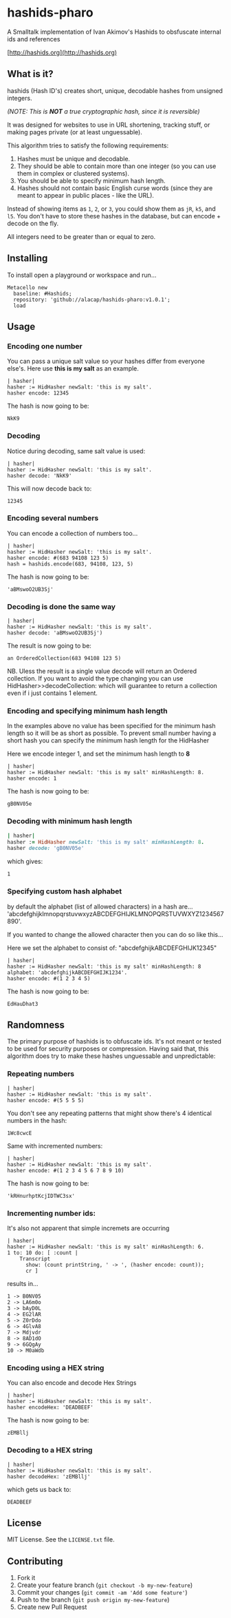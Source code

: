 # hashids-pharo
A Smalltalk implementation of Ivan Akimov's Hashids to obsfuscate internal ids and references 

[http://hashids.org](http://hashids.org)

## What is it?

hashids (Hash ID's) creates short, unique, decodable hashes from unsigned integers.

_(NOTE: This is **NOT** a true cryptographic hash, since it is reversible)_

It was designed for websites to use in URL shortening, tracking stuff, or
making pages private (or at least unguessable).

This algorithm tries to satisfy the following requirements:

1. Hashes must be unique and decodable.
2. They should be able to contain more than one integer (so you can use them in complex or clustered systems).
3. You should be able to specify minimum hash length.
4. Hashes should not contain basic English curse words (since they are meant to appear in public places - like the URL).

Instead of showing items as `1`, `2`, or `3`, you could show them as `jR`, `k5`, and `l5`.
You don't have to store these hashes in the database, but can encode + decode on the fly.

All integers need to be greater than or equal to zero.

## Installing
To install open a playground or workspace and run...

```smalltalk
Metacello new
  baseline: #Hashids;
  repository: 'github://alacap/hashids-pharo:v1.0.1';
  load
```

## Usage

### Encoding one number

You can pass a unique salt value so your hashes differ from everyone else's.
Here use **this is my salt** as an example.

```smalltalk
| hasher|
hasher := HidHasher newSalt: 'this is my salt'.
hasher encode: 12345 
```

The hash is now going to be:

    NkK9

### Decoding

Notice during decoding, same salt value is used:

```smalltalk
| hasher|
hasher := HidHasher newSalt: 'this is my salt'.
hasher decode: 'NkK9'
```

This will now decode back to:

    12345



### Encoding several numbers
You can encode a collection  of numbers too...

```smalltalk
| hasher|
hasher := HidHasher newSalt: 'this is my salt'.
hasher encode: #(683 94108 123 5)
hash = hashids.encode(683, 94108, 123, 5)
```

The hash is now going to be:

    'aBMswoO2UB3Sj'

### Decoding is done the same way

```smalltalk
| hasher|
hasher := HidHasher newSalt: 'this is my salt'.
hasher decode: 'aBMswoO2UB3Sj')
```

The result is now going to be:

    an OrderedCollection(683 94108 123 5)

NB. Uless the result is a single value decode will return an Ordered collection. 
If you want to avoid the type changing you can use HidHasher>>decodeCollection: 
which will guarantee to return a collection even if i just contains 1 element.

### Encoding and specifying minimum hash length
In the examples above no value has been specified for the minimum hash length so it 
will be as short as possible.  To prevent small number having a short hash you can 
specify the minimum hash length for the HidHasher

Here we encode integer 1, and set the minimum hash length to **8**

```smalltalk
| hasher|
hasher := HidHasher newSalt: 'this is my salt' minHashLength: 8.
hasher encode: 1 
```

The hash is now going to be:

    gB0NV05e

### Decoding with minimum hash length

```ruby
| hasher|
hasher := HidHasher newSalt: 'this is my salt' minHashLength: 8.
hasher decode: 'gB0NV05e' 
```

which gives:

    1 

### Specifying custom hash alphabet

by default the alphabet (list of allowed characters) in a hash are...
'abcdefghijklmnopqrstuvwxyzABCDEFGHIJKLMNOPQRSTUVWXYZ1234567890'.

If you wanted to change the allowed character then you can do so like this...

Here we set the alphabet to consist of: "abcdefghijkABCDEFGHIJK12345"

```smalltalk
| hasher|
hasher := HidHasher newSalt: 'this is my salt' minHashLength: 8 alphabet: 'abcdefghijkABCDEFGHIJK1234'.
hasher encode: #(1 2 3 4 5) 
```

The hash is now going to be:

    EdHauDhat3

## Randomness

The primary purpose of hashids is to obfuscate ids. It's not meant or tested to be used for security purposes or compression.
Having said that, this algorithm does try to make these hashes unguessable and unpredictable:

### Repeating numbers

```smalltalk
| hasher|
hasher := HidHasher newSalt: 'this is my salt'.
hasher encode: #(5 5 5 5) 
```

You don't see any repeating patterns that might show there's 4 identical numbers in the hash:

    1Wc8cwcE

Same with incremented numbers:

```smalltalk
| hasher|
hasher := HidHasher newSalt: 'this is my salt'.
hasher encode: #(1 2 3 4 5 6 7 8 9 10) 
```

The hash is now going to be:

    'kRHnurhptKcjIDTWC3sx'

### Incrementing number ids:
It's also not apparent that simple incremets are occurring

```smalltalk
| hasher|
hasher := HidHasher newSalt: 'this is my salt' minHashLength: 6.
1 to: 10 do: [ :count |
	Transcript 
	  show: (count printString, ' -> ', (hasher encode: count));
	  cr ]
```
results in...
  
    1 -> B0NV05
    2 -> LA6m0o
    3 -> bAyD0L
    4 -> EG2lAR
    5 -> Z0rDdo
    6 -> 4GlvA8
    7 -> Mdjvdr
    8 -> 8AD1dO
    9 -> 6GQgAy
    10 -> M0aWdb

### Encoding using a HEX string

You can also encode and decode Hex Strings

```smalltalk
| hasher|
hasher := HidHasher newSalt: 'this is my salt'.
hasher encodeHex: 'DEADBEEF'

```

The hash is now going to be:

    zEMBllj

### Decoding to a HEX string

```smalltalk
| hasher|
hasher := HidHasher newSalt: 'this is my salt'.
hasher decodeHex: 'zEMBllj'
```

which gets us back to:

    DEADBEEF

## License

MIT License. See the `LICENSE.txt` file.

## Contributing

1. Fork it
2. Create your feature branch (`git checkout -b my-new-feature`)
3. Commit your changes (`git commit -am 'Add some feature'`)
4. Push to the branch (`git push origin my-new-feature`)
5. Create new Pull Request
